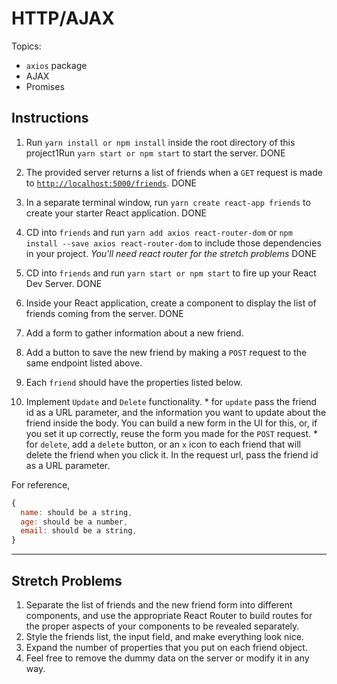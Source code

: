 # HTTP/AJAX

Topics:

* `axios` package
* AJAX
* Promises

## Instructions

1.  Run `yarn install or npm install` inside the root directory of this project1Run `yarn start or npm start` to start the server.
DONE
2.  The provided server returns a list of friends when a `GET` request is made to [`http://localhost:5000/friends`](http://localhost:5000/friends).
DONE
3.  In a separate terminal window, run `yarn create react-app friends` to create your starter React application.
DONE
4.  CD into `friends` and run `yarn add axios react-router-dom` or `npm install --save axios react-router-dom` to include those dependencies in your project. _You'll need react router for the stretch problems_
DONE
5.  CD into `friends` and run `yarn start or npm start` to fire up your React Dev Server.
DONE
6.  Inside your React application, create a component to display the list of friends coming from the server.
DONE
7.  Add a form to gather information about a new friend.

8.  Add a button to save the new friend by making a `POST` request to the same endpoint listed above.

9.  Each `friend` should have the properties listed below.

10.  Implement `Update` and `Delete` functionality.
    * for `update` pass the friend id as a URL parameter, and the information you want to update about the friend inside the body. You can build a new form in the UI for this, or, if you set it up correctly, reuse the form you made for the `POST` request.
    * for `delete`, add a `delete` button, or an `x` icon to each friend that will delete the friend when you click it. In the request url, pass the friend id as a URL parameter.

For reference, 
```js
{
  name: should be a string,
  age: should be a number,
  email: should be a string,
}
```

---

## Stretch Problems

1.  Separate the list of friends and the new friend form into different components, and use the appropriate React Router to build routes for the proper aspects of your components to be revealed separately.
1.  Style the friends list, the input field, and make everything look nice.
1.  Expand the number of properties that you put on each friend object.
1.  Feel free to remove the dummy data on the server or modify it in any way.
